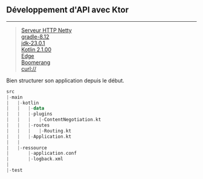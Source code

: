 ## Développement d'API avec Ktor
---
> [Serveur HTTP Netty](https://ktor.io/) <br>
> [gradle-8.12](https://gradle.org/) <br>
> [jdk-23.0.1](https://www.oracle.com/) <br>
> [Kotlin 2.1.00](https://github.com/JetBrains/kotlin/releases) <br>
> [Edge](https://www.microsoft.com/fr-fr/edge/download?form=MA13FJ)<br>
> [Boomerang](https://microsoftedge.microsoft.com/addons/detail/boomerang-soap-rest-c/bhmdjpobkcdcompmlhiigoidknlgghfo)<br>
> [curl://](https://curl.se/)

Bien structurer son application depuis le début.
````kotlin
src
|-main
|   |-kotlin
|   |   |-data
|   |   |-plugins
|   |   |   |-ContentNegotiation.kt
|   |   |-routes
|   |   |   |-Routing.kt
|   |   |-Application.kt
|   |   
|   |-ressource
|       |-application.conf
|       |-logback.xml
|   
|-test

````